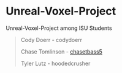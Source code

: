 # Unreal-Voxel-Project
Unreal-Voxel-Project among ISU Students
> Cody Doerr - codydoerr
> 
> Chase Tomlinson - [chasetbass5](https://github.com/chasetbass5)
> 
> Tyler Lutz - hoodedcrusher
